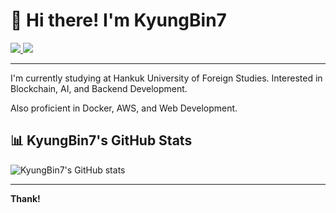 <h1 align="left">👋 Hi there! I'm KyungBin7</h1>

<p align="left">
  <a href="https://github.com/KyungBin7">
    <img src="https://img.shields.io/badge/GitHub-KyungBin7-black?style=flat-square&logo=github" />
  </a>
  <a href="mailto:jkb12377@hufs.ac.kr">
    <img src="https://img.shields.io/badge/Email-D14836?style=flat-square&logo=gmail&logoColor=white" />
  </a>
</p>

---

I'm currently studying at Hankuk University of Foreign Studies. Interested in Blockchain, AI, and Backend Development.

Also proficient in Docker, AWS, and Web Development.


## 📊 KyungBin7's GitHub Stats
<p align="left">
  <img src="https://github-readme-stats.vercel.app/api?username=KyungBin7&show_icons=true&theme=radical" alt="KyungBin7's GitHub stats" />
</p>

---

**Thank!**
